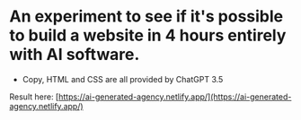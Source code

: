 # An experiment to see if it's possible to build a website in 4 hours entirely with AI software.

* Copy, HTML and CSS are all provided by ChatGPT 3.5

Result here: [https://ai-generated-agency.netlify.app/](https://ai-generated-agency.netlify.app/)

